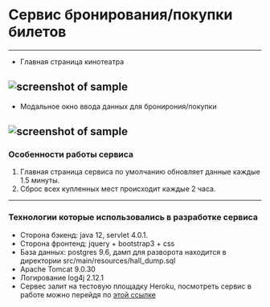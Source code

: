 # Сервис бронирования/покупки билетов
***
* Главная страница кинотеатра

![screenshot of sample](https://booking-cinema-ticket.herokuapp.com/image/main_page.png)
---
 
* Модальное окно ввода данных для бронирония/покупки

![screenshot of sample](https://booking-cinema-ticket.herokuapp.com/image/modal.png)
---
### Особенности работы сервиса

1. Главная страница сервиса по умолчанию обновляет данные каждые 1.5 минуты.
1. Сброс всех купленных мест происходит каждые 2 часа.

---
### Технологии которые использовались в разработке сервиса

* Сторона бэкенд: java 12, servlet 4.0.1.
* Сторона фронтенд: jquery + bootstrap3 + css 
* База данных: postgres 9.6, дамп для разворота находится в директории src/main/resources/hall_dump.sql
* Apache Tomcat 9.0.30
* Логирование log4j 2.12.1
* Сервес залит на тестовую площадку Heroku, посмотреть сервис в работе можно перейдя по 
[этой ссылке](https://booking-cinema-ticket.herokuapp.com/hall)  


 